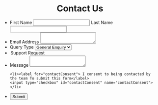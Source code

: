 <!DOCTYPE html>
<html lang="en">
<head>
    <meta charset="UTF-8"/>
    <meta name="viewport" content="width=device-width, initial-scale=1.0"/>
    <title>Contact Form</title>
    <link rel="stylesheet" href="style.css">
<link rel="preconnect" href="https://fonts.googleapis.com">
<link rel="preconnect" href="https://fonts.gstatic.com" crossorigin>
<link href="https://fonts.googleapis.com/css2?family=Karla:ital,wght@0,200..800;1,200..800&display=swap" rel="stylesheet">
</head>
<body>

<center><h1>Contact Us</h2></center>

   <form action="/my-handling-form-page" method="post">
     <ul>
      <li>
      <label for="name">First Name</label>
      <input type="text" id="name" name="firstName" />
       <label for="lastName">Last Name</label>
       <input type="text" id="lastName" name="lastName" />
      <li>
      <label for="email">Email Address</label>
      <textarea id="email" name="email"></textarea>
      </li>
      <li>
     <label for="queryType">Query Type</label>
     <select id="queryType" name="queryType">
     <li><option value="option1">General Enquiry</option></li>
     <li><option value="option2">Support Request</option></li>
     </select>
    <li>
    <label for="message">Message</label>
    <textarea id="message" name="message"></textarea></li>

    <li><label for="contactConsent"> I consent to being contacted by the team To submit this form</label>
    <input type="checkbox" id="contactConsent" name="contactConsent"></li>

   <li class="button">  
  <button type="submit">Submit</button>  
   </li>  
   </form>

    
</body>
</html>
